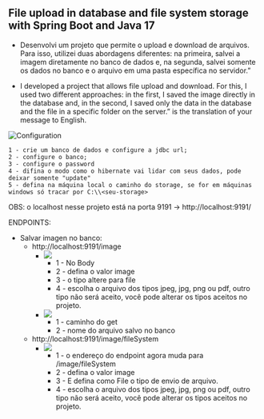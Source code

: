 ## File upload in database and file system storage with Spring Boot and Java 17 

* Desenvolvi um projeto que permite o upload e download de arquivos. Para isso, utilizei duas abordagens diferentes: na primeira, salvei a imagem diretamente no banco de dados e, na segunda, salvei somente os dados no banco e o arquivo em uma pasta específica no servidor.”

* I developed a project that allows file upload and download. For this, I used two different approaches: in the first, I saved the image directly in the database and, in the second, I saved only the data in the database and the file in a specific folder on the server.” is the translation of your message to English.

![Configuration](https://i.imgur.com/N5yVJ59.png)

    1 - crie um banco de dados e configure a jdbc url;
    2 - configure o banco;
    3 - configure o password
    4 - difina o modo como o hibernate vai lidar com seus dados, pode deixar somente "update"
    5 - defina na máquina local o caminho do storage, se for em máquinas windows só tracar por C:\\<seu-storage>

OBS: o localhost nesse projeto está na porta 9191 -> http://localhost:9191/

ENDPOINTS: 
* Salvar imagen no banco:
  * http://localhost:9191/image
    * ![](https://i.imgur.com/GRGOnp8.png)
      * 1 - No Body
      * 2 - defina o valor image
      * 3 - o tipo altere para file
      * 4 - escolha o arquivo dos tipos jpeg, jpg, png ou pdf, outro tipo não será aceito, você pode alterar os tipos aceitos no projeto.
    * ![](https://i.imgur.com/JQ0XfuN.png)
      * 1 - caminho do get
      * 2 - nome do arquivo salvo no banco
  * http://localhost:9191/image/fileSystem
    * ![](https://i.imgur.com/OT9z8rq.png)
      * 1 - o endereço do endpoint agora muda para /image/fileSystem
      * 2 - defina o valor image
      * 3 - E defina como File o tipo de envio de arquivo.
      * 4 - escolha o arquivo dos tipos jpeg, jpg, png ou pdf, outro tipo não será aceito, você pode alterar os tipos aceitos no projeto.
    